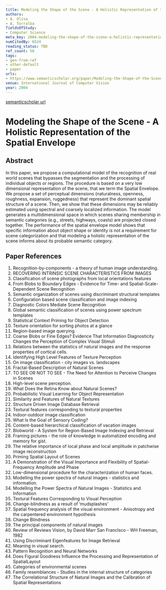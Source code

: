 ```yaml
---
title: Modeling the Shape of the Scene - A Holistic Representation of the Spatial Envelope
authors:
- A. Oliva
- A. Torralba
fieldsOfStudy:
- Computer Science
meta_key: 2004-modeling-the-shape-of-the-scene-a-holistic-representation-of-the-spatial-envelope
numCitedBy: 6524
reading_status: TBD
ref_count: 58
tags:
- gen-from-ref
- other-default
- paper
urls:
- https://www.semanticscholar.org/paper/Modeling-the-Shape-of-the-Scene:-A-Holistic-of-the-Oliva-Torralba/869171b2f56cfeaa9b81b2626cb4956fea590a57?sort=total-citations
venue: International Journal of Computer Vision
year: 2004
---
```


[semanticscholar url](https://www.semanticscholar.org/paper/Modeling-the-Shape-of-the-Scene:-A-Holistic-of-the-Oliva-Torralba/869171b2f56cfeaa9b81b2626cb4956fea590a57?sort=total-citations)

# Modeling the Shape of the Scene - A Holistic Representation of the Spatial Envelope

## Abstract

In this paper, we propose a computational model of the recognition of real world scenes that bypasses the segmentation and the processing of individual objects or regions. The procedure is based on a very low dimensional representation of the scene, that we term the Spatial Envelope. We propose a set of perceptual dimensions (naturalness, openness, roughness, expansion, ruggedness) that represent the dominant spatial structure of a scene. Then, we show that these dimensions may be reliably estimated using spectral and coarsely localized information. The model generates a multidimensional space in which scenes sharing membership in semantic categories (e.g., streets, highways, coasts) are projected closed together. The performance of the spatial envelope model shows that specific information about object shape or identity is not a requirement for scene categorization and that modeling a holistic representation of the scene informs about its probable semantic category.

## Paper References

1. Recognition-by-components - a theory of human image understanding.
2. RECOVERING INTRINSIC SCENE CHARACTERISTICS FROM IMAGES
3. Classification of scene photographs from local orientations features
4. From Blobs to Boundary Edges - Evidence for Time- and Spatial-Scale-Dependent Scene Recognition
5. Semantic organization of scenes using discriminant structural templates
6. Configuration based scene classification and image indexing
7. Diagnostic Colors Mediate Scene Recognition
8. Global semantic classification of scenes using power spectrum templates
9. Statistical Context Priming for Object Detection
10. Texture orientation for sorting photos at a glance
11. Region-based image querying
12. Coarse Blobs or Fine Edges? Evidence That Information Diagnosticity Changes the Perception of Complex Visual Stimuli
13. Relations between the statistics of natural images and the response properties of cortical cells.
14. Identifying High Level Features of Texture Perception
15. On image classification - city images vs. landscapes
16. Fractal-Based Description of Natural Scenes
17. TO SEE OR NOT TO SEE - The Need for Attention to Perceive Changes in Scenes
18. High-level scene perception.
19. What Does the Retina Know about Natural Scenes?
20. Probabilistic Visual Learning for Object Representation
21. Similarity and Features of Natural Textures
22. Structure Driven Image Database Retrieval
23. Textural features corresponding to textural properties
24. Indoor-outdoor image classification
25. What Is the Goal of Sensory Coding?
26. Content-based hierarchical classification of vacation images
27. Blobworld - A System for Region-Based Image Indexing and Retrieval
28. Framing pictures - the role of knowledge in automatized encoding and memory for gist.
29. The relative importance of local phase and local amplitude in patchwise image reconstruction
30. Priming Spatial Layout of Scenes
31. A Demonstration of the Visual Importance and Flexibility of Spatial-Frequency Amplitude and Phase
32. Low-dimensional procedure for the characterization of human faces.
33. Modelling the power spectra of natural images - statistics and information.
34. Modelling the Power Spectra of Natural Images - Statistics and Information
35. Textural Features Corresponding to Visual Perception
36. Change-blindness as a result of ‘mudsplashes'
37. Spatial frequency analysis of the visual environment - Anisotropy and the carpentered environment hypothesis
38. Change Blindness
39. The principal components of natural images
40. Review of Reviews Vision, by David Marr San Franclsco - WH Freeman, 1982
41. Using Discriminant Eigenfeatures for Image Retrieval
42. Meaning in visual search.
43. Pattern Recognition and Neural Networks
44. Does Figural Goodness Influence the Processing and Representation of SpatialLayout
45. Categories of environmental scenes
46. Family resemblances - Studies in the internal structure of categories
47. The Correlational Structure of Natural Images and the Calibration of Spatial Representations
